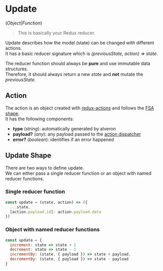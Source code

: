 # Update

(*Object|Function*)

> This is basically your Redux reducer.

Update describes how the model (state) can be changed with different actions.<br>
It has a basic reducer signature which is *(previousState, action) => state*.<br>

The reducer function should always be **pure** and use immutable data structures.<br>
Therefore, it should always return a new *state* and **not** mutate the *previousState.*

## Action
The action is an object created with [redux-actions](https://github.com/acdlite/redux-actions) and follows the [FSA shape](https://github.com/acdlite/flux-standard-action).<br>
It has the following components:

* **type** (*string*): automatically generated by alveron
* **payload?** (*any*): any payload passed to the [action dispatcher](View.md#action-dispatcher)
* **error?** (*boolean*): identifies if an error happened


## Update Shape
There are two ways to define update.<br>
We can either pass a single reducer function or an object with named reducer functions.

### Single reducer function
```javascript
const update = (state, action) => ({
  ...state,
  [action.payload.id]: action.payload.data
})
```

### Object with named reducer functions
```javascript
const update = {
  increment: state => state + 1
  decrement: state => state - 1
  incrementBy: (state, { payload }) => state + payload,
  decrementBy: (state, { payload }) => state - payload
}
```
